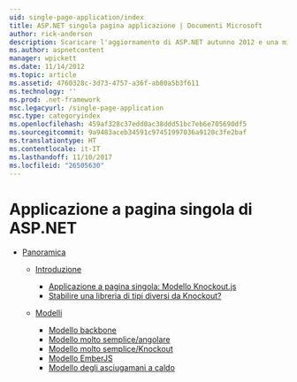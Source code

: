 ```yaml
---
uid: single-page-application/index
title: ASP.NET singola pagina applicazione | Documenti Microsoft
author: rick-anderson
description: Scaricare l'aggiornamento di ASP.NET autunno 2012 e una migliore esperienza end-to-end per la compilazione di applicazioni con notevole interazioni sul lato client utilizzando JavaScrip...
ms.author: aspnetcontent
manager: wpickett
ms.date: 11/14/2012
ms.topic: article
ms.assetid: 4760328c-3d73-4757-a36f-ab80a5b3f611
ms.technology: ''
ms.prod: .net-framework
msc.legacyurl: /single-page-application
msc.type: categoryindex
ms.openlocfilehash: 459af328c37edd0ac38ddd51bc7eb6e705690df5
ms.sourcegitcommit: 9a9483aceb34591c97451997036a9120c3fe2baf
ms.translationtype: HT
ms.contentlocale: it-IT
ms.lasthandoff: 11/10/2017
ms.locfileid: "26505630"
---
```

<a name="aspnet-single-page-application"></a>Applicazione a pagina singola di ASP.NET
====================
- [Panoramica](overview/index.md)

    - [Introduzione](overview/introduction/index.md)

        - [Applicazione a pagina singola: Modello Knockout.js](overview/introduction/knockoutjs-template.md)
        - [Stabilire una libreria di tipi diversi da Knockout?](overview/introduction/other-libraries.md)
    - [Modelli](overview/templates/index.md)

        - [Modello backbone](overview/templates/backbonejs-template.md)
        - [Modello molto semplice/angolare](overview/templates/breezeangular-template.md)
        - [Modello molto semplice/Knockout](overview/templates/breezeknockout-template.md)
        - [Modello EmberJS](overview/templates/emberjs-template.md)
        - [Modello degli asciugamani a caldo](overview/templates/hottowel-template.md)
